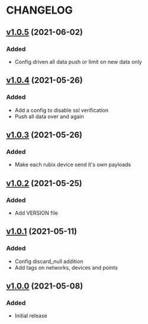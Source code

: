 # CHANGELOG
## [v1.0.5](https://github.com/NubeIO/rubix-service/tree/v1.0.5) (2021-06-02)
### Added
- Config driven all data push or limit on new data only

## [v1.0.4](https://github.com/NubeIO/rubix-service/tree/v1.0.4) (2021-05-26)
### Added
- Add a config to disable ssl verification
- Push all data over and again

## [v1.0.3](https://github.com/NubeIO/rubix-service/tree/v1.0.3) (2021-05-26)
### Added
- Make each rubix device send it's own payloads

## [v1.0.2](https://github.com/NubeIO/rubix-service/tree/v1.0.2) (2021-05-25)
### Added
- Add VERSION file

## [v1.0.1](https://github.com/NubeIO/rubix-service/tree/v1.0.1) (2021-05-11)
### Added
- Config discard_null addition
- Add tags on networks, devices and points

## [v1.0.0](https://github.com/NubeIO/rubix-service/tree/v1.0.0) (2021-05-08)
### Added
- Initial release

